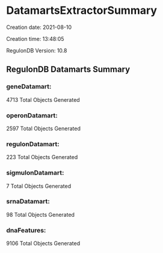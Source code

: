# DatamartsExtractorSummary 
Creation date: 2021-08-10
 
Creation time: 13:48:05
 
RegulonDB Version: 10.8 

## RegulonDB Datamarts Summary 

 ### geneDatamart: 
 4713 Total Objects Generated
 ### operonDatamart: 
 2597 Total Objects Generated
 ### regulonDatamart: 
 223 Total Objects Generated
 ### sigmulonDatamart: 
 7 Total Objects Generated
 ### srnaDatamart: 
 98 Total Objects Generated
 ### dnaFeatures: 
 9106 Total Objects Generated